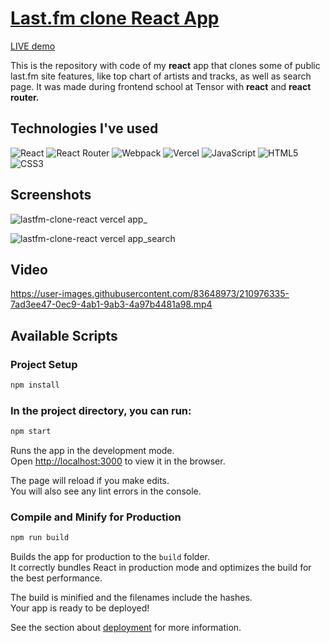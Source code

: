 # [Last.fm clone React App](https://lastfm-clone-react.vercel.app)

[LIVE demo](https://lastfm-clone-react.vercel.app)

This is the repository with code of my **react** app that clones some of public last.fm site features, like top chart of artists and tracks, as well as search page. It was made during frontend school at Tensor with **react** and **react router.**

## Technologies I've used
![React](https://img.shields.io/badge/react-%2320232a.svg?style=for-the-badge&logo=react&logoColor=%2361DAFB)
![React Router](https://img.shields.io/badge/React_Router-CA4245?style=for-the-badge&logo=react-router&logoColor=white)
![Webpack](https://img.shields.io/badge/webpack-%238DD6F9.svg?style=for-the-badge&logo=webpack&logoColor=black)
![Vercel](https://img.shields.io/badge/vercel-%23000000.svg?style=for-the-badge&logo=vercel&logoColor=white)
![JavaScript](https://img.shields.io/badge/javascript-%23323330.svg?style=for-the-badge&logo=javascript&logoColor=%23F7DF1E)
![HTML5](https://img.shields.io/badge/html5-%23E34F26.svg?style=for-the-badge&logo=html5&logoColor=white)
![CSS3](https://img.shields.io/badge/css3-%231572B6.svg?style=for-the-badge&logo=css3&logoColor=white)

## Screenshots

![lastfm-clone-react vercel app_](https://user-images.githubusercontent.com/83648973/210975266-17f390ec-9c8c-440e-bb2d-f152b91ad78c.png)

![lastfm-clone-react vercel app_search](https://user-images.githubusercontent.com/83648973/210975484-b84e4e55-398c-44b9-971f-10f15eabad69.png)

## Video

https://user-images.githubusercontent.com/83648973/210976335-7ad3ee47-0ec9-4ab1-9ab3-4a97b4481a98.mp4

## Available Scripts

### Project Setup

```sh
npm install
```

### In the project directory, you can run:

```sh
npm start
```

Runs the app in the development mode.\
Open [http://localhost:3000](http://localhost:3000) to view it in the browser.

The page will reload if you make edits.\
You will also see any lint errors in the console.

### Compile and Minify for Production

```sh
npm run build
```

Builds the app for production to the `build` folder.\
It correctly bundles React in production mode and optimizes the build for the best performance.

The build is minified and the filenames include the hashes.\
Your app is ready to be deployed!

See the section about [deployment](https://facebook.github.io/create-react-app/docs/deployment) for more information.
